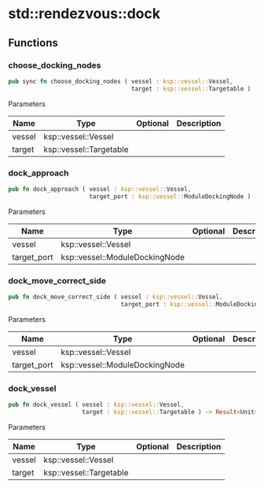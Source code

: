 # std::rendezvous::dock



## Functions


### choose_docking_nodes

```rust
pub sync fn choose_docking_nodes ( vessel : ksp::vessel::Vessel,
                                   target : ksp::vessel::Targetable ) -> Result<(target_port : ksp::vessel::ModuleDockingNode, vessel_port : ksp::vessel::ModuleDockingNode)>
```



Parameters

| Name   | Type                    | Optional | Description |
| ------ | ----------------------- | -------- | ----------- |
| vessel | ksp::vessel::Vessel     |          |             |
| target | ksp::vessel::Targetable |          |             |


### dock_approach

```rust
pub fn dock_approach ( vessel : ksp::vessel::Vessel,
                       target_port : ksp::vessel::ModuleDockingNode ) -> Result<Unit>
```



Parameters

| Name        | Type                           | Optional | Description |
| ----------- | ------------------------------ | -------- | ----------- |
| vessel      | ksp::vessel::Vessel            |          |             |
| target_port | ksp::vessel::ModuleDockingNode |          |             |


### dock_move_correct_side

```rust
pub fn dock_move_correct_side ( vessel : ksp::vessel::Vessel,
                                target_port : ksp::vessel::ModuleDockingNode ) -> Result<Unit>
```



Parameters

| Name        | Type                           | Optional | Description |
| ----------- | ------------------------------ | -------- | ----------- |
| vessel      | ksp::vessel::Vessel            |          |             |
| target_port | ksp::vessel::ModuleDockingNode |          |             |


### dock_vessel

```rust
pub fn dock_vessel ( vessel : ksp::vessel::Vessel,
                     target : ksp::vessel::Targetable ) -> Result<Unit>
```



Parameters

| Name   | Type                    | Optional | Description |
| ------ | ----------------------- | -------- | ----------- |
| vessel | ksp::vessel::Vessel     |          |             |
| target | ksp::vessel::Targetable |          |             |

